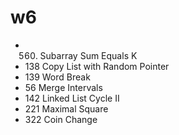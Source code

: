 # w6
- 560. Subarray Sum Equals K
- 138 Copy List with Random Pointer
- 139 Word Break
- 56 Merge Intervals
- 142 Linked List Cycle II
- 221 Maximal Square
- 322 Coin Change
